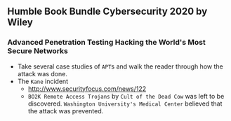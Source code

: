 ## Humble Book Bundle Cybersecurity 2020 by Wiley

### Advanced Penetration Testing Hacking the World's Most Secure Networks

- Take several case studies of `APT`s and walk the reader through how the attack was done.
- The `Kane` incident 
  - <http://www.securityfocus.com/news/122>
  - `BO2K Remote Access Trojans` by `Cult of the Dead Cow` was left to be discovered. `Washington University's Medical Center` believed that the attack was prevented. 